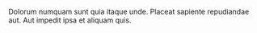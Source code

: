 Dolorum numquam sunt quia itaque unde. Placeat sapiente repudiandae aut. Aut impedit ipsa et aliquam quis.